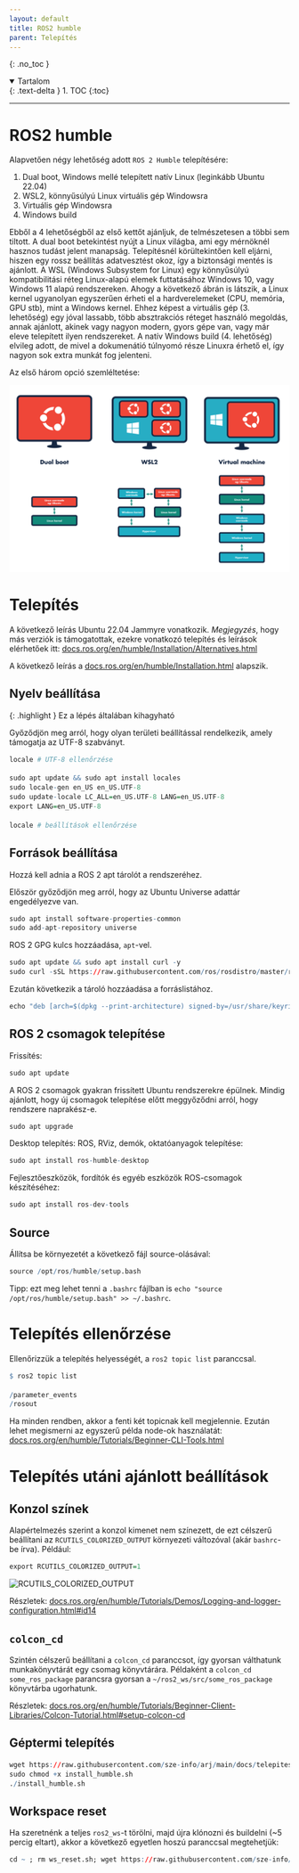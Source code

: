 ```yaml
---
layout: default
title: ROS2 humble
parent: Telepítés
---
```


{: .no_toc }

<details open markdown="block">
  <summary>
    Tartalom
  </summary>
  {: .text-delta }
1. TOC
{:toc}
</details>

---



# ROS2 humble

Alapvetően négy lehetőség adott `ROS 2 Humble` telepítésére:
1. Dual boot, Windows mellé telepített natív Linux (leginkább Ubuntu 22.04)
2. WSL2, könnyűsúlyú Linux virtuális gép Windowsra
3. Virtuális gép Windowsra
4. Windows build

Ebből a 4 lehetőségből az első kettőt ajánljuk, de telmészetesen a többi sem tiltott. A dual boot betekintést nyújt a Linux világba, ami egy mérnöknél hasznos tudást jelent manapság. Telepítésnél körültekintően kell eljárni, hiszen egy rossz beállítás adatvesztést okoz, így a biztonsági mentés is ajánlott. A WSL (Windows Subsystem for Linux) egy könnyűsúlyú kompatibilitási réteg Linux-alapú elemek futtatásához Windows 10, vagy Windows 11 alapú rendszereken. Ahogy a következő ábrán is látszik, a Linux kernel ugyanolyan egyszerűen érheti el a hardverelemeket (CPU, memória, GPU stb), mint a Windows kernel. Ehhez képest a virtuális gép (3. lehetőség) egy jóval lassabb, több absztrakciós réteget használó megoldás, annak ajánlott, akinek vagy nagyon modern, gyors gépe van, vagy már eleve telepített ilyen rendszereket. A natív Windows build (4. lehetőség) elvileg adott, de mivel a dokumenátió túlnyomó része Linuxra érhető el, így nagyon sok extra munkát fog jelenteni.

Az első három opció szemléltetése:

![wsl áttekintés](wsl_overview01.svg)

# Telepítés

A következő leírás Ubuntu 22.04 Jammyre vonatkozik. *Megjegyzés*, hogy más verziók is támogatottak, ezekre vonatkozó telepítés és leírások elérhetőek itt: [docs.ros.org/en/humble/Installation/Alternatives.html](https://docs.ros.org/en/humble/Installation/Alternatives.html)

A következő leírás a [docs.ros.org/en/humble/Installation.html](https://docs.ros.org/en/humble/Installation.html) alapszik.


## Nyelv beállítása

{: .highlight }
Ez a lépés általában kihagyható
 

Győződjön meg arról, hogy olyan területi beállítással rendelkezik, amely támogatja az UTF-8 szabványt. 

``` r
locale # UTF-8 ellenőrzése

sudo apt update && sudo apt install locales
sudo locale-gen en_US en_US.UTF-8
sudo update-locale LC_ALL=en_US.UTF-8 LANG=en_US.UTF-8
export LANG=en_US.UTF-8

locale # beállítások ellenőrzése
```

## Források beállítása
Hozzá kell adnia a ROS 2 apt tárolót a rendszeréhez.

Először győződjön meg arról, hogy az Ubuntu Universe adattár engedélyezve van.

``` r
sudo apt install software-properties-common
sudo add-apt-repository universe
```

ROS 2 GPG kulcs hozzáadása, `apt`-vel.

``` r
sudo apt update && sudo apt install curl -y
sudo curl -sSL https://raw.githubusercontent.com/ros/rosdistro/master/ros.key -o /usr/share/keyrings/ros-archive-keyring.gpg
```

Ezután következik a tároló hozzáadása a forráslistához.

``` r
echo "deb [arch=$(dpkg --print-architecture) signed-by=/usr/share/keyrings/ros-archive-keyring.gpg] http://packages.ros.org/ros2/ubuntu $(. /etc/os-release && echo $UBUNTU_CODENAME) main" | sudo tee /etc/apt/sources.list.d/ros2.list > /dev/null
```

## ROS 2 csomagok telepítése

Frissítés:

``` r 
sudo apt update
```

A ROS 2 csomagok gyakran frissített Ubuntu rendszerekre épülnek. Mindig ajánlott, hogy új csomagok telepítése előtt meggyőződni arról, hogy rendszere naprakész-e.
``` r 
sudo apt upgrade
```

Desktop telepítés: ROS, RViz, demók, oktatóanyagok telepítése:
``` r 
sudo apt install ros-humble-desktop
```

Fejlesztőeszközök, fordítók és egyéb eszközök ROS-csomagok készítéséhez: 
``` r 
sudo apt install ros-dev-tools
``` 

## Source

Állítsa be környezetét a következő fájl source-olásával:

``` r 
source /opt/ros/humble/setup.bash
```

Tipp: ezt meg lehet tenni a `.bashrc` fájlban is `echo "source /opt/ros/humble/setup.bash" >> ~/.bashrc`.

# Telepítés ellenőrzése

Ellenőrizzük a telepítés helyességét, a `ros2 topic list` paranccsal. 

``` r
$ ros2 topic list

/parameter_events
/rosout 
```

Ha minden rendben, akkor a fenti két topicnak kell megjelennie. Ezután lehet megismerni az egyszerű példa node-ok használatát: [docs.ros.org/en/humble/Tutorials/Beginner-CLI-Tools.html](https://docs.ros.org/en/humble/Tutorials/Beginner-CLI-Tools.html)

# Telepítés utáni ajánlott beállítások

## Konzol színek

Alapértelmezés szerint a konzol kimenet nem színezett, de ezt célszerű beállítani az `RCUTILS_COLORIZED_OUTPUT` környezeti változóval (akár `bashrc`-be írva). Például:

``` r 
export RCUTILS_COLORIZED_OUTPUT=1 
``` 

![RCUTILS_COLORIZED_OUTPUT](https://github-production-user-asset-6210df.s3.amazonaws.com/11504709/248783932-a71a5d37-d49b-4508-93db-2e74a3c24365.gif)

Részletek: [docs.ros.org/en/humble/Tutorials/Demos/Logging-and-logger-configuration.html#id14](https://docs.ros.org/en/humble/Tutorials/Demos/Logging-and-logger-configuration.html#id14)

## `colcon_cd`

Szintén célszerű beállítani a `colcon_cd` paranccsot, így gyorsan válthatunk munkakönyvtárát egy csomag könyvtárára. Példaként a `colcon_cd some_ros_package` parancsra gyorsan a `~/ros2_ws/src/some_ros_package` könyvtárba ugorhatunk.

Részletek: [docs.ros.org/en/humble/Tutorials/Beginner-Client-Libraries/Colcon-Tutorial.html#setup-colcon-cd](https://docs.ros.org/en/humble/Tutorials/Beginner-Client-Libraries/Colcon-Tutorial.html#setup-colcon-cd)

## Géptermi telepítés
``` r
wget https://raw.githubusercontent.com/sze-info/arj/main/docs/telepites/install_humble.sh
sudo chmod +x install_humble.sh
./install_humble.sh
```

## Workspace reset

Ha szeretnénk a teljes `ros2_ws`-t törölni, majd újra klónozni és buildelni (~5 percig eltart), akkor a következő egyetlen hoszú paranccsal megtehetjük:

``` r
cd ~ ; rm ws_reset.sh; wget https://raw.githubusercontent.com/sze-info/arj/main/docs/telepites/ws_reset.sh; sudo chmod +x ws_reset.sh; ./ws_reset.sh
```

